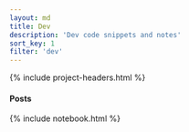 ```yaml
---
layout: md
title: Dev
description: 'Dev code snippets and notes'
sort_key: 1
filter: 'dev'
---
```


{% include project-headers.html %}

#### Posts

{% include notebook.html %}

